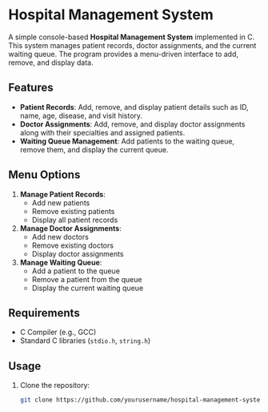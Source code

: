 # Hospital Management System

A simple console-based **Hospital Management System** implemented in C. This system manages patient records, doctor assignments, and the current waiting queue. The program provides a menu-driven interface to add, remove, and display data.

## Features
- **Patient Records**: Add, remove, and display patient details such as ID, name, age, disease, and visit history.
- **Doctor Assignments**: Add, remove, and display doctor assignments along with their specialties and assigned patients.
- **Waiting Queue Management**: Add patients to the waiting queue, remove them, and display the current queue.

## Menu Options
1. **Manage Patient Records**:
   - Add new patients
   - Remove existing patients
   - Display all patient records
2. **Manage Doctor Assignments**:
   - Add new doctors
   - Remove existing doctors
   - Display doctor assignments
3. **Manage Waiting Queue**:
   - Add a patient to the queue
   - Remove a patient from the queue
   - Display the current waiting queue

## Requirements
- C Compiler (e.g., GCC)
- Standard C libraries (`stdio.h`, `string.h`)

## Usage
1. Clone the repository:
   ```bash
   git clone https://github.com/yourusername/hospital-management-system.git
